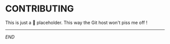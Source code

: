 CONTRIBUTING
=======================================================================

This is just a 💩 placeholder.
This way the Git host won't piss me off !


***********************************************************************
<div style="page-break-after: always;"></div>


*END*
